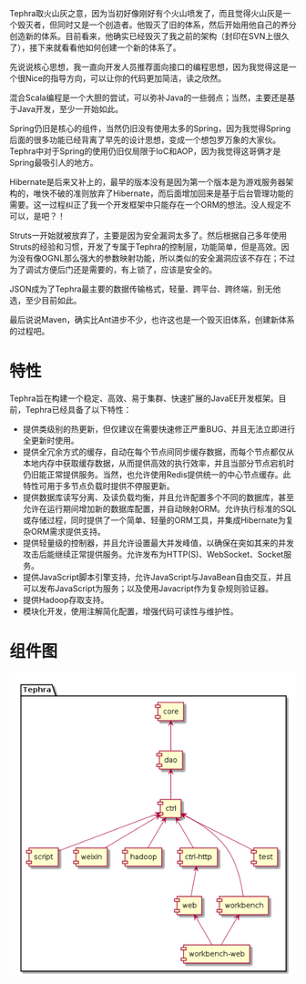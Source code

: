Tephra取火山灰之意，因为当初好像刚好有个火山喷发了，而且觉得火山灰是一个毁灭者，但同时又是一个创造者。他毁灭了旧的体系，然后开始用他自己的养分创造新的体系。目前看来，他确实已经毁灭了我之前的架构（封印在SVN上很久了），接下来就看看他如何创建一个新的体系了。

先说说核心思想，我一直向开发人员推荐面向接口的编程思想，因为我觉得这是一个很Nice的指导方向，可以让你的代码更加简洁，读之欣然。

混合Scala编程是一个大胆的尝试，可以弥补Java的一些弱点；当然，主要还是基于Java开发，至少一开始如此。

Spring仍旧是核心的组件，当然仍旧没有使用太多的Spring，因为我觉得Spring后面的很多功能已经背离了早先的设计思想，变成一个想包罗万象的大家伙。Tephra中对于Spring的使用仍旧仅局限于IoC和AOP，因为我觉得这哥俩才是Spring最吸引人的地方。

Hibernate是后来又补上的，最早的版本没有是因为第一个版本是为游戏服务器架构的，唯快不破的准则放弃了Hibernate，而后面增加回来是基于后台管理功能的需要。这一过程纠正了我一个开发框架中只能存在一个ORM的想法。没人规定不可以，是吧？！

Struts一开始就被放弃了，主要是因为安全漏洞太多了。然后根据自己多年使用Struts的经验和习惯，开发了专属于Tephra的控制层，功能简单，但是高效。因为没有像OGNL那么强大的参数映射功能，所以类似的安全漏洞应该不存在；不过为了调试方便后门还是需要的，有上锁了，应该是安全的。

JSON成为了Tephra最主要的数据传输格式，轻量、跨平台、跨终端，别无他选，至少目前如此。

最后说说Maven，确实比Ant进步不少，也许这也是一个毁灭旧体系，创建新体系的过程吧。

# 特性

Tephra旨在构建一个稳定、高效、易于集群、快速扩展的JavaEE开发框架。目前，Tephra已经具备了以下特性：

- 提供类级别的热更新，但仅建议在需要快速修正严重BUG、并且无法立即进行全更新时使用。
- 提供全冗余方式的缓存，自动在每个节点间同步缓存数据，而每个节点都仅从本地内存中获取缓存数据，从而提供高效的执行效率，并且当部分节点宕机时仍旧能正常提供服务。当然，也允许使用Redis提供统一的中心节点缓存。此特性可用于多节点负载时提供不停服更新。
- 提供数据库读写分离、及读负载均衡，并且允许配置多个不同的数据库，甚至允许在运行期间增加新的数据库配置，并自动映射ORM。允许执行标准的SQL或存储过程，同时提供了一个简单、轻量的ORM工具，并集成Hibernate为复杂ORM需求提供支持。
- 提供轻量级的控制器，并且允许设置最大并发峰值，以确保在突如其来的并发攻击后能继续正常提供服务。允许发布为HTTP(S)、WebSocket、Socket服务。
- 提供JavaScript脚本引擎支持，允许JavaScript与JavaBean自由交互，并且可以发布JavaScript为服务；以及使用Javacript作为复杂规则验证器。
- 提供Hadoop存取支持。
- 模块化开发，使用注解简化配置，增强代码可读性与维护性。

# 组件图

![组件图](doc/uml/front/first/module.png?raw=true "组件图")

